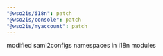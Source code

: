 ```yaml
---
"@wso2is/i18n": patch
"@wso2is/console": patch
"@wso2is/myaccount": patch
---
```


modified saml2configs namespaces in i18n modules
